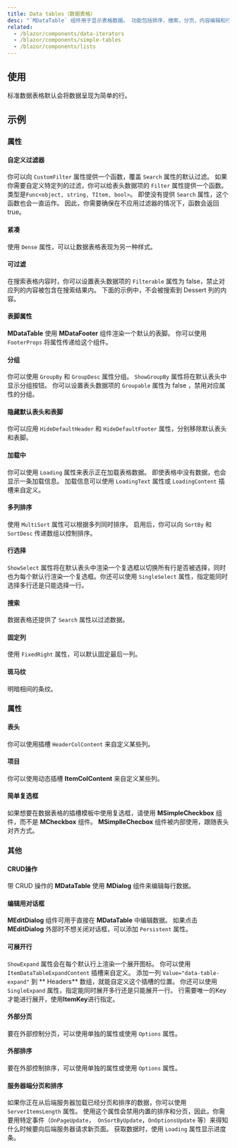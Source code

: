 ```yaml
---
title: Data tables（数据表格）
desc: "`MDataTable` 组件用于显示表格数据。 功能包括排序，搜索，分页，内容编辑和行选择。"
related:
  - /blazor/components/data-iterators
  - /blazor/components/simple-tables
  - /blazor/components/lists
---
```


## 使用

标准数据表格默认会将数据呈现为简单的行。

<masa-example file="Examples.components.data_tables.Usage"></masa-example>

## 示例

### 属性

#### 自定义过滤器

你可以向 `CustomFilter` 属性提供一个函数，覆盖 `Search` 属性的默认过滤。 如果你需要自定义特定列的过滤，你可以给表头数据项的 `Filter` 属性提供一个函数。
类型是`Func<object, string, TItem, bool>`。 即使没有提供 `Search` 属性，这个函数也会一直运作。 因此，你需要确保在不应用过滤器的情况下，函数会返回 true。

<masa-example file="Examples.components.data_tables.CustomFilter"></masa-example>

#### 紧凑

使用 `Dense` 属性，可以让数据表格表现为另一种样式。

<masa-example file="Examples.components.data_tables.Dense"></masa-example>

#### 可过滤

在搜索表格内容时，你可以设置表头数据项的 `Filterable` 属性为 false，禁止对应列的内容被包含在搜索结果内。 下面的示例中，不会被搜索到 Dessert 列的内容。

<masa-example file="Examples.components.data_tables.Filterable"></masa-example>

#### 表脚属性

**MDataTable** 使用 **MDataFooter** 组件渲染一个默认的表脚。 你可以使用 `FooterProps` 将属性传递给这个组件。

<masa-example file="Examples.components.data_tables.Footer"></masa-example>

#### 分组

你可以使用 `GroupBy` 和 `GroupDesc` 属性分组。 `ShowGroupBy` 属性将在默认表头中显示分组按钮。 你可以设置表头数据项的 `Groupable` 属性为 false ，禁用对应属性的分组。

<masa-example file="Examples.components.data_tables.Group"></masa-example>

#### 隐藏默认表头和表脚

你可以应用 `HideDefaultHeader` 和 `HideDefaultFooter` 属性，分别移除默认表头和表脚。

<masa-example file="Examples.components.data_tables.HideDefaultHeaderAndFooter"></masa-example>

#### 加载中

你可以使用 `Loading` 属性来表示正在加载表格数据。 即使表格中没有数据，也会显示一条加载信息。 加载信息可以使用 `LoadingText` 属性或 `LoadingContent` 插槽来自定义。

<masa-example file="Examples.components.data_tables.Loading"></masa-example>

#### 多列排序

使用 `MultiSort` 属性可以根据多列同时排序。 启用后，你可以向 `SortBy` 和 `SortDesc` 传递数组以控制排序。

<masa-example file="Examples.components.data_tables.MultiSort"></masa-example>

#### 行选择

`ShowSelect` 属性将在默认表头中渲染一个复选框以切换所有行是否被选择，同时也为每个默认行渲染一个复选框。你还可以使用 `SingleSelect` 属性，指定能同时选择多行还是只能选择一行。

<masa-example file="Examples.components.data_tables.RowSelection"></masa-example>

#### 搜索

数据表格还提供了 `Search` 属性以过滤数据。

<masa-example file="Examples.components.data_tables.Search"></masa-example>

#### 固定列

使用 `FixedRight` 属性，可以默认固定最后一列。

<masa-example file="Examples.components.data_tables.Fixed"></masa-example>

#### 斑马纹

明暗相间的条纹。

<masa-example file="Examples.components.data_tables.Stripe"></masa-example>

### 属性

#### 表头

你可以使用插槽 `HeaderColContent` 来自定义某些列。

<masa-example file="Examples.components.data_tables.Header"></masa-example>

#### 项目

你可以使用动态插槽 **ItemColContent** 来自定义某些列。

<masa-example file="Examples.components.data_tables.Item"></masa-example>

#### 简单复选框

如果想要在数据表格的插槽模板中使用复选框，请使用 **MSimpleCheckbox** 组件，而不是 **MCheckbox** 组件。 **MSimplleChecbox** 组件被内部使用，跟随表头对齐方式。

<masa-example file="Examples.components.data_tables.SimpleCheckbox"></masa-example>

### 其他

#### CRUD操作

带 CRUD 操作的 **MDataTable** 使用 **MDialog** 组件来编辑每行数据。

<masa-example file="Examples.components.data_tables.CRUDActions"></masa-example>

#### 编辑用对话框

**MEditDialog** 组件可用于直接在 **MDataTable** 中编辑数据。 如果点击 **MEditDialog** 外部时不想关闭对话框，可以添加 `Persistent` 属性。

<masa-example file="Examples.components.data_tables.EditDialog"></masa-example>

#### 可展开行

`ShowExpand` 属性会在每个默认行上渲染一个展开图标。 你可以使用 `ItemDataTableExpandContent` 插槽来自定义。 添加一列 `Value="data-table-expand"` 到 **
Headers**
数组，就能自定义这个插槽的位置。 你还可以使用 `SingleExpand` 属性，指定能同时展开多行还是只能展开一行。 行需要唯一的Key才能进行展开，使用**ItemKey**进行指定。

<masa-example file="Examples.components.data_tables.ExpandableRow"></masa-example>

#### 外部分页

要在外部控制分页，可以使用单独的属性或使用 `Options` 属性。

<masa-example file="Examples.components.data_tables.ExternalPagination"></masa-example>

#### 外部排序

要在外部控制排序，可以使用单独的属性或使用 `Options` 属性。

<masa-example file="Examples.components.data_tables.ExternalSorting"></masa-example>

#### 服务器端分页和排序

如果你正在从后端服务器加载已经分页和排序的数据，你可以使用 `ServerItemsLength` 属性。 使用这个属性会禁用内置的排序和分页，因此，你需要用特定事件（`OnPageUpdate`，`
OnSortByUpdate`，`OnOptionsUpdate` 等）来得知什么时候要向后端服务器请求新页面。 获取数据时，使用 `Loading` 属性显示进度条。

<masa-example file="Examples.components.data_tables.ServerSidePaginateAndSort"></masa-example>